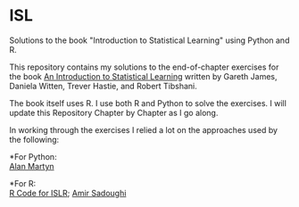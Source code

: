 # ISL
Solutions to the book "Introduction to Statistical Learning" using Python and R.

This repository contains my solutions to the end-of-chapter exercises for the book [An Introduction to Statistical Learning](https://statlearning.com/) written by Gareth James, Daniela Witten, Trever Hastie, and Robert Tibshani. 

The book itself uses R. I use both R and Python to solve the exercises. I will update this Repository Chapter by Chapter as I go along. 

In working through the exercises I relied a lot on the approaches used by the following:

   *For Python:  
      [Alan Martyn](www.alanmartyn.com)

   *For R:  
      [R Code for ISLR](https://statlearning.com/code.html); [Amir Sadoughi](http://asadoughi.github.io/stat-learning)


